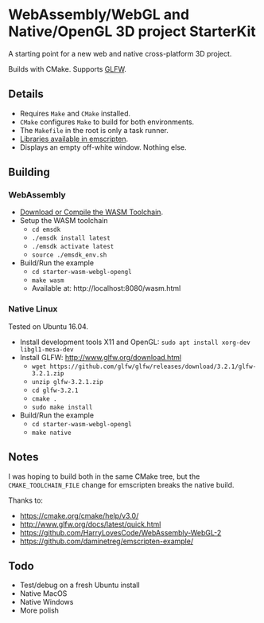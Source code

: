 # WebAssembly/WebGL and Native/OpenGL 3D project StarterKit

A starting point for a new web and native cross-platform 3D project.

Builds with CMake. Supports [GLFW](http://www.glfw.org/).

## Details

* Requires `Make` and `CMake` installed.
* `CMake` configures `Make` to build for both environments.
* The `Makefile` in the root is only a task runner.
* [Libraries available in emscripten][emsdklib].
* Displays an empty off-white window. Nothing else.

[emsdklib]:https://github.com/kripken/emscripten/tree/incoming/system/include

## Building

### WebAssembly

* [Download or Compile the WASM Toolchain][wasm-toolchain].
* Setup the WASM toolchain
  * `cd emsdk`
  * `./emsdk install latest`
  * `./emsdk activate latest`
  * `source ./emsdk_env.sh`
* Build/Run the example
  * `cd starter-wasm-webgl-opengl`
  * `make wasm`
  * Available at: http://localhost:8080/wasm.html

[wasm-toolchain]:http://webassembly.org/getting-started/developers-guide/

### Native Linux

Tested on Ubuntu 16.04.

* Install development tools X11 and OpenGL: `sudo apt install xorg-dev libgl1-mesa-dev`
* Install GLFW: http://www.glfw.org/download.html
  * `wget https://github.com/glfw/glfw/releases/download/3.2.1/glfw-3.2.1.zip`
  * `unzip glfw-3.2.1.zip`
  * `cd glfw-3.2.1`
  * `cmake .`
  * `sudo make install`
* Build/Run the example
  * `cd starter-wasm-webgl-opengl`
  * `make native`

[glfw-dl]:http://www.glfw.org/download.html

## Notes

I was hoping to build both in the same CMake tree, but the `CMAKE_TOOLCHAIN_FILE` change
for emscripten breaks the native build.

Thanks to:

* https://cmake.org/cmake/help/v3.0/
* http://www.glfw.org/docs/latest/quick.html
* https://github.com/HarryLovesCode/WebAssembly-WebGL-2
* https://github.com/daminetreg/emscripten-example/

## Todo

* Test/debug on a fresh Ubuntu install
* Native MacOS
* Native Windows
* More polish
